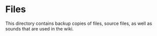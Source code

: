 # Files
This directory contains backup copies of files, source files, as well as sounds that are used in the wiki.
